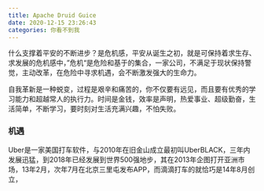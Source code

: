 ```yaml
---
title: Apache Druid Guice
date: 2020-12-15 23:26:43
categories: 你看不到我
---
```


什么支撑着平安的不断进步？是危机感，平安从诞生之初，就是可保持着求生存、求发展的危机感中，”危机“是危险和基于的集合，一家公司，不满足于现状保持警觉，主动改革，在危险中寻求机遇，会不断激发强大的生命力。

自我革新是一种蜕变，过程是艰辛和痛苦的，你不仅要有远见，而且要有优秀的学习能力和超越常人的执行力。时间是金钱，效率是声明，热爱事业、超级勤奋，生活简单，不断学习，要时刻对生活充满兴趣，不怕失败。

### 机遇

Uber是一家美国打车软件，与2010年在旧金山成立最初叫UberBLACK，三年内发展迅猛，到2018年已经发展到世界500强地步，其在2013年企图打开亚洲市场，13年2月，次年7月在北京三里屯发布APP，而滴滴打车的就恰巧是14年8月创立，




